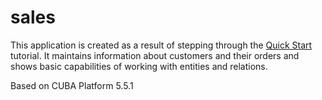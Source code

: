 # sales
This application is created as a result of stepping through the [Quick Start](https://www.cuba-platform.com/en/quickstart) tutorial. It maintains information about customers and their orders and shows basic capabilities of working with entities and relations.

Based on CUBA Platform 5.5.1
